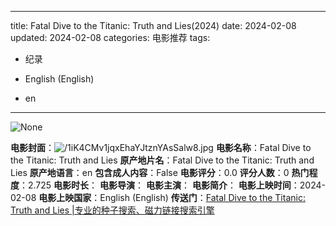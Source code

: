 
---
title: Fatal Dive to the Titanic: Truth and Lies(2024)
date: 2024-02-08
updated: 2024-02-08
categories: 电影推荐
tags:

- 纪录

- English (English)
- en
---

<img src="https://image.tmdb.org/t/p/originalNone" alt="None" title="None">

**电影封面**：<img src="https://image.tmdb.org/t/p/w200/1iK4CMv1jqxEhaYJtznYAsSalw8.jpg" alt="/1iK4CMv1jqxEhaYJtznYAsSalw8.jpg" title="/1iK4CMv1jqxEhaYJtznYAsSalw8.jpg">
**电影名称**：Fatal Dive to the Titanic: Truth and Lies
**原产地片名**：Fatal Dive to the Titanic: Truth and Lies
**原产地语言**：en
**包含成人内容**：False
**电影评分**：0.0
**评分人数**：0
**热门程度**：2.725
**电影时长**：
**电影导演**：
**电影主演**：
**电影简介**：
**电影上映时间**：2024-02-08
**电影上映国家**：English (English)
**传送门**：[Fatal Dive to the Titanic: Truth and Lies |专业的种子搜索、磁力链接搜索引擎](https://movie.amd794.com:2083/?search=Fatal%20Dive%20to%20the%20Titanic%3A%20Truth%20and%20Lies&ordering=&mode=match_phrase&page_size=10&page=1)

